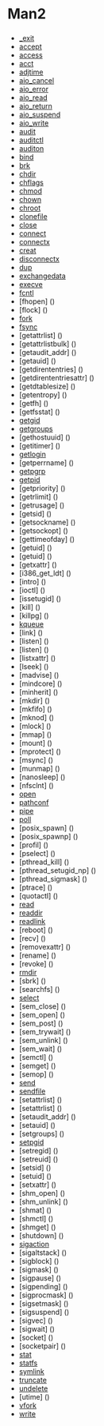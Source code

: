 # Man2
###
- [_exit](http://manpagesfr.free.fr/man/man2/_exit.2.html)
- [accept](http://manpagesfr.free.fr/man/man2/accept.2.html)
- [access](http://manpagesfr.free.fr/man/man2/access.2.html)
- [acct](http://man7.org/linux/man-pages/man2/acct.2.html)
- [adjtime](https://linux.die.net/man/2/adjtimex)
- [aio_cancel](http://nixdoc.net/man-pages/FreeBSD/man2/aio_cancel.2.html)
- [aio_error](http://www.manpagez.com/man/2/aio_error/)
- [aio_read](http://www.manpagez.com/man/2/aio_read/)
- [aio_return](http://www.manpagez.com/man/2/aio_return/)
- [aio_suspend](http://www.manpagez.com/man/2/aio_suspend/)
- [aio_write](http://www.manpagez.com/man/2/aio_write/)
- [audit](https://www.google.fr/search?q=shell+man+2+audit&oq=shell+man+2+audit)
- [auditctl](http://www.manpagez.com/man/2/auditctl/)
- [auditon](https://www.google.fr/search?q=shell+man+2+auditon&oq=shell+man+2+auditon)
- [bind](http://manpagesfr.free.fr/man/man2/bind.2.html)
- [brk](http://manpagesfr.free.fr/man/man2/brk.2.html)
- [chdir](http://manpagesfr.free.fr/man/man2/chdir.2.html)
- [chflags](https://www.freebsd.org/cgi/man.cgi?query=chflags&sektion=2)
- [chmod](http://man7.org/linux/man-pages/man2/chmod.2.html)
- [chown](http://man7.org/linux/man-pages/man2/lchown.2.html)
- [chroot](http://man7.org/linux/man-pages/man2/chroot.2.html)
- [clonefile](http://www.manpagez.com/man/2/clonefile/)
- [close](http://manpagesfr.free.fr/man/man2/close.2.html)
- [connect](http://manpagesfr.free.fr/man/man2/connect.2.html)
- [connectx](http://www.manpagez.com/man/2/connectx/)
- [creat](http://manpagesfr.free.fr/man/man2/open.2.html)
- [disconnectx](http://www.manpagez.com/man/2/disconnectx/)
- [dup](http://manpagesfr.free.fr/man/man2/dup.2.html)
- [exchangedata](https://www.manpagez.com/man/2/exchangedata/)
- [execve](http://manpagesfr.free.fr/man/man2/execve.2.html)
- [fcntl](http://manpagesfr.free.fr/man/man2/fcntl.2.html)
- [fhopen] ()
- [flock] ()
- [fork](http://manpagesfr.free.fr/man/man2/fork.2.html)
- [fsync](http://manpagesfr.free.fr/man/man2/fsync.2.html)
- [getattrlist] ()
- [getattrlistbulk] ()
- [getaudit_addr] ()
- [getauid] ()
- [getdirententries] ()
- [getdirententriesattr] ()
- [getdtablesize] ()
- [getentropy] ()
- [getfh] ()
- [getfsstat] ()
- [getgid](http://manpagesfr.free.fr/man/man2/getgid.2.html)
- [getgroups](http://manpagesfr.free.fr/man/man2/getgroups.2.html)
- [gethostuuid] ()
- [getitimer] ()
- [getlogin](http://manpagesfr.free.fr/man/man3/getlogin.3.html)
- [getperrname] ()
- [getpgrp](http://manpagesfr.free.fr/man/man2/setpgid.2.html)
- [getpid](http://manpagesfr.free.fr/man/man2/getpid.2.html)
- [getpriority] ()
- [getrlimit] ()
- [getrusage] ()
- [getsid] ()
- [getsockname] ()
- [getsockopt] ()
- [gettimeofday] ()
- [getuid] ()
- [getuid] ()
- [getxattr] ()
- [i386_get_ldt] ()
- [intro] ()
- [ioctl] ()
- [issetugid] ()
- [kill] ()
- [killpg] ()
- [kqueue](https://people.freebsd.org/~jmg/kqueue.historic.man.html)
- [link] ()
- [listen] ()
- [listen] ()
- [listxattr] ()
- [lseek] ()
- [madvise] ()
- [mindcore] ()
- [minherit] ()
- [mkdir] ()
- [mkfifo] ()
- [mknod] ()
- [mlock] ()
- [mmap] ()
- [mount] ()
- [mprotect] ()
- [msync] ()
- [munmap] ()
- [nanosleep] ()
- [nfsclnt] ()
- [open](http://manpagesfr.free.fr/man/man2/open.2.html)
- [pathconf](http://www.manpagez.com/man/2/pathconf/)
- [pipe](http://manpagesfr.free.fr/man/man2/pipe.2.html)
- [poll](http://manpagesfr.free.fr/man/man2/poll.2.html)
- [posix_spawn] ()
- [posix_spawnp] ()
- [profil] ()
- [pselect] ()
- [pthread_kill] ()
- [pthread_setugid_np] ()
- [pthread_sigmask] ()
- [ptrace] ()
- [quotactl] ()
- [read](http://manpagesfr.free.fr/man/man2/read.2.html)
- [readdir](http://manpagesfr.free.fr/man/man3/readdir.3.html)
- [readlink](http://manpagesfr.free.fr/man/man2/readlink.2.html)
- [reboot] ()
- [recv] ()
- [removexattr] ()
- [rename] ()
- [revoke] ()
- [rmdir](http://manpagesfr.free.fr/man/man2/rmdir.2.html)
- [sbrk] ()
- [searchfs] ()
- [select](http://manpagesfr.free.fr/man/man2/select.2.html)
- [sem_close] ()
- [sem_open] ()
- [sem_post] ()
- [sem_trywait] ()
- [sem_unlink] ()
- [sem_wait] ()
- [semctl] ()
- [semget] ()
- [semop] ()
- [send](http://manpagesfr.free.fr/man/man2/send.2.html)
- [sendfile](http://manpagesfr.free.fr/man/man2/sendfile.2.html)
- [setattrlist] ()
- [setattrlist] ()
- [setaudit_addr] ()
- [setauid] ()
- [setgroups] ()
- [setpgid](http://manpagesfr.free.fr/man/man2/setpgid.2.html)
- [setregid] ()
- [setreuid] ()
- [setsid] ()
- [setuid] ()
- [setxattr] ()
- [shm_open] ()
- [shm_unlink] ()
- [shmat] ()
- [shmctl] ()
- [shmget] ()
- [shutdown] ()
- [sigaction](http://manpagesfr.free.fr/man/man2/sigaction.2.html)
- [sigaltstack] ()
- [sigblock] ()
- [sigmask] ()
- [sigpause] ()
- [sigpending] ()
- [sigprocmask] ()
- [sigsetmask] ()
- [sigsuspend] ()
- [sigvec] ()
- [sigwait] ()
- [socket] ()
- [socketpair] ()
- [stat](http://manpagesfr.free.fr/man/man2/stat.2.html)
- [statfs](http://manpagesfr.free.fr/man/man2/statfs.2.html)
- [symlink](http://manpagesfr.free.fr/man/man2/symlink.2.html)
- [truncate](http://manpagesfr.free.fr/man/man2/truncate.2.html)
- [undelete](http://www.manpagez.com/man/2/undelete/)
- [utime] ()
- [vfork](http://manpagesfr.free.fr/man/man2/vfork.2.html)
- [write](http://manpagesfr.free.fr/man/man2/write.2.html)
